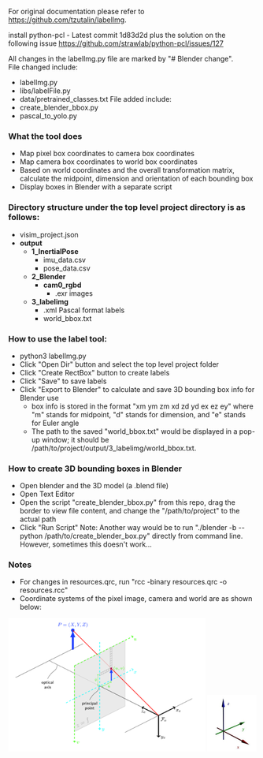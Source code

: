 For original documentation please refer to https://github.com/tzutalin/labelImg.  

install python-pcl - Latest commit 1d83d2d plus the solution on the following issue
https://github.com/strawlab/python-pcl/issues/127

All changes in the labelImg.py file are marked by "# Blender change".  
File changed include:
* labelImg.py
* libs/labelFile.py
* data/pretrained_classes.txt
File added include:
* create_blender_bbox.py
* pascal_to_yolo.py

### What the tool does
* Map pixel box coordinates to camera box coordinates
* Map camera box coordinates to world box coordinates
* Based on world coordinates and the overall transformation matrix, calculate the midpoint, dimension and orientation of each bounding box
* Display boxes in Blender with a separate script

### Directory structure under the top level project directory is as follows:
* visim_project.json
* **output**
    * **1_InertialPose**
        * imu_data.csv
        * pose_data.csv
    * **2_Blender**
        * **cam0_rgbd** 
            * .exr images
    * **3_labelimg**
        * .xml Pascal format labels
        * world_bbox.txt
        
### How to use the label tool:
* python3 labelImg.py
* Click "Open Dir" button and select the top level project folder
* Click "Create RectBox" button to create labels
* Click "Save" to save labels
* Click "Export to Blender" to calculate and save 3D bounding box info for Blender use
   * box info is stored in the format "xm ym zm xd zd yd ex ez ey" where "m" stands for midpoint, "d" stands for dimension, and "e" stands for Euler angle
   * The path to the saved "world_bbox.txt" would be displayed in a pop-up window; it should be /path/to/project/output/3_labelimg/world_bbox.txt.
   
### How to create 3D bounding boxes in Blender
* Open blender and the 3D model (a .blend file)
* Open Text Editor
* Open the script "create_blender_bbox.py" from this repo, drag the border to view file content, and change the "/path/to/project" to the actual path
* Click "Run Script"
Note: Another way would be to run "./blender -b --python /path/to/create_blender_box.py" directly from command line. However, sometimes this doesn't work...

### Notes
* For changes in resources.qrc, run "rcc -binary resources.qrc -o resources.rcc"
* Coordinate systems of the pixel image, camera and world are as shown below:
<img src="./demo/pixel_camera.png" width="400" title="pixel camera">
<img src="./demo/blender_coordinate_system.jpg" width="100" title="blender world">

